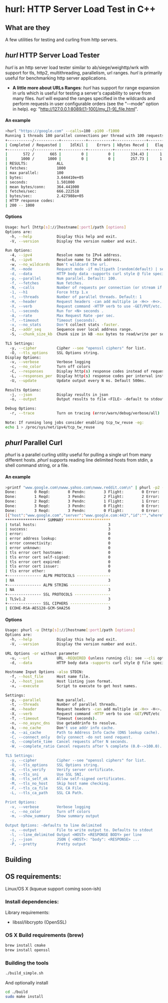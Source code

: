  hurl: HTTP Server Load Test in C++
=========

## What are they
A few utilities for testing and curling from http servers.

## *hurl* HTTP Server Load Tester
*hurl* is an http server load tester similar to ab/siege/weighttp/wrk with support for tls, http2, multithreading, parallelism, url ranges.  *hurl* is primarily useful for benchmarking http server applications.

* **A little more about URLs Ranges**:
*hurl* has support for range expansion in urls which is useful for testing a server's capability to serve from many files. *hurl* will expand the ranges specified in the wildcards and perform requests in user configurable orders (see the "--mode" option in help).
eg: "http://127.0.0.1:8089/[1-100]/my_[1-9]_file.html".

#### An example
```bash
>hurl "https://google.com" --calls=100 -p100 -f1000
Running 1 threads 100 parallel connections per thread with 100 requests per connection
+-----------/-----------+-----------+-----------+--------------+-----------+-------------+-----------+
| Completed / Requested |    IdlKil |    Errors | kBytes Recvd |   Elapsed |       Req/s |      MB/s |
+-----------/-----------+-----------+-----------+--------------+-----------+-------------+-----------+
|       572 /       665 |         0 |         0 |       334.43 |     1.00s |    1118.00s |     0.33s |
|      1000 /      1000 |         0 |         0 |       257.73 |     1.50s |     668.66s |     0.25s |
| RESULTS:             ALL
| fetches:             1000
| max parallel:        100
| bytes:               3.644410e+05
| seconds:             1.501000
| mean bytes/conn:     364.441000
| fetches/sec:         666.222518
| bytes/sec:           2.427988e+05
| HTTP response codes: 
| 200 -- 1000
```

#### Options
```bash
Usage: hurl [http[s]://]hostname[:port]/path [options]
Options are:
  -h, --help           Display this help and exit.
  -V, --version        Display the version number and exit.
  
Run Options:
  -4, --ipv4           Resolve name to IPv4 address.
  -6, --ipv6           Resolve name to IPv6 address.
  -w, --no_wildcards   Don't wildcard the url.
  -M, --mode           Request mode -if multipath [random(default) | sequential].
  -d, --data           HTTP body data -supports curl style @ file specifier
  -p, --parallel       Num parallel. Default: 100.
  -f, --fetches        Num fetches.
  -N, --calls          Number of requests per connection (or stream if H2)
  -1, --h1             Force http 1.x
  -t, --threads        Number of parallel threads. Default: 1
  -H, --header         Request headers -can add multiple ie -H<> -H<>...
  -X, --verb           Request command -HTTP verb to use -GET/PUT/etc. Default GET
  -l, --seconds        Run for <N> seconds .
  -A, --rate           Max Request Rate -per sec.
  -T, --timeout        Timeout (seconds).
  -x, --no_stats       Don't collect stats -faster.
  -I, --addr_seq       Sequence over local address range.
  -S, --chunk_size_kb  Chunk size in kB -max bytes to read/write per socket read/write. Default 8 kB
  
TLS Settings:
  -y, --cipher         Cipher --see "openssl ciphers" for list.
  -O, --tls_options    SSL Options string.
Display Options:
  -v, --verbose        Verbose logging
  -c, --no_color       Turn off colors
  -C, --responses      Display http(s) response codes instead of request statistics
  -L, --responses_per  Display http(s) response codes per interval instead of request statistics
  -U, --update         Update output every N ms. Default 500ms.
  
Results Options:
  -j, --json           Display results in json
  -o, --output         Output results to file <FILE> -default to stdout
  
Debug Options:
  -r, --trace          Turn on tracing (error/warn/debug/verbose/all)
  
Note: If running long jobs consider enabling tcp_tw_reuse -eg:
echo 1 > /proc/sys/net/ipv4/tcp_tw_reuse
```

## *phurl* Parallel Curl
*phurl* is a parallel curling utility useful for pulling a single url from many different hosts. *phurl* supports reading line delimited hosts from stdin, a shell command string, or a file.

#### An example
```bash
>printf "www.google.com\nwww.yahoo.com\nwww.reddit.com\n" | phurl -p2 -t3 -u"https://bloop.com/" -s -c -T5
Done:        0 Reqd:        0 Pendn:        3 Flight:        0 Error:        0
Done:        1 Reqd:        3 Pendn:        2 Flight:        2 Error:        0
Done:        2 Reqd:        3 Pendn:        1 Flight:        1 Error:        0
Done:        3 Reqd:        3 Pendn:        0 Flight:        0 Error:        0
Done:        3 Reqd:        3 Pendn:        0 Flight:        0 Error:        0
[{"host":"www.google.com","server":"www.google.com:443","id":"","where":"","port":443,"status-code":200,"Alpn":"NA","Cipher":"ECDHE-RSA-AES128-GCM-SHA256","Protocol":"TLSv1.2"},{"host":"www.yahoo.com","server":"www.yahoo.com:443","id":"","where":"","port":443,"status-code":200,"Alpn":"NA","Cipher":"ECDHE-RSA-AES128-GCM-SHA256","Protocol":"TLSv1.2"},{"host":"www.reddit.com","server":"www.reddit.com:443","id":"","where":"","port":443,"status-code":200,"Alpn":"NA","Cipher":"ECDHE-RSA-AES128-GCM-SHA256","Protocol":"TLSv1.2"}]
****************** SUMMARY ******************** 
| total hosts:                                3
| success:                                    3
| error:                                      0
| error address lookup:                       0
| error connectivity:                         0
| error unknown:                              0
| tls error cert hostname:                    0
| tls error cert self-signed:                 0
| tls error cert expired:                     0
| tls error cert issuer:                      0
| tls error other:                            0
+--------------- ALPN PROTOCOLS --------------- 
| NA                                          3
+--------------- ALPN STRING ------------------ 
| NA                                          3
+--------------- SSL PROTOCOLS ---------------- 
| TLSv1.2                                     3
+--------------- SSL CIPHERS ------------------ 
| ECDHE-RSA-AES128-GCM-SHA256                 3
```

#### Options
```bash
Usage: phurl -u [http[s]://]hostname[:port]/path [options]
Options are:
  -h, --help           Display this help and exit.
  -V, --version        Display the version number and exit.
  
URL Options -or without parameter
  -u, --url            URL -REQUIRED (unless running cli: see --cli option).
  -d, --data           HTTP body data -supports curl style @ file specifier
  
Hostname Input Options -also STDIN:
  -f, --host_file      Host name file.
  -J, --host_json      Host listing json format.
  -x, --execute        Script to execute to get host names.
  
Settings:
  -p, --parallel       Num parallel.
  -t, --threads        Number of parallel threads.
  -H, --header         Request headers -can add multiple ie -H<> -H<>...
  -X, --verb           Request command -HTTP verb to use -GET/PUT/etc
  -T, --timeout        Timeout (seconds).
  -n, --no_async_dns   Use getaddrinfo to resolve.
  -k, --no_cache       Don't use addr info cache.
  -A, --ai_cache       Path to Address Info Cache (DNS lookup cache).
  -C, --connect_only   Only connect -do not send request.
  -Q, --complete_time  Cancel requests after N seconds.
  -W, --complete_ratio Cancel requests after % complete (0.0-->100.0).
  
TLS Settings:
  -y, --cipher         Cipher --see "openssl ciphers" for list.
  -O, --tls_options    SSL Options string.
  -K, --tls_verify     Verify server certificate.
  -N, --tls_sni        Use SSL SNI.
  -B, --tls_self_ok    Allow self-signed certificates.
  -M, --tls_no_host    Skip host name checking.
  -F, --tls_ca_file    SSL CA File.
  -L, --tls_ca_path    SSL CA Path.
  
Print Options:
  -v, --verbose        Verbose logging
  -c, --no_color       Turn off colors
  -m, --show_summary   Show summary output
  
Output Options: -defaults to line delimited
  -o, --output         File to write output to. Defaults to stdout
  -l, --line_delimited Output <HOST> <RESPONSE BODY> per line
  -j, --json           JSON { <HOST>: "body": <RESPONSE> ...
  -P, --pretty         Pretty output
```

## Building

## OS requirements:
Linux/OS X (kqueue support coming soon-ish)

### Install dependencies:
Library requirements:
* libssl/libcrypto (OpenSSL)

### OS X Build requirements (brew)
```bash
brew install cmake
brew install openssl
```

### Building the tools
```bash
./build_simple.sh
```

And optionally install
```bash
cd ./build
sudo make install
```
